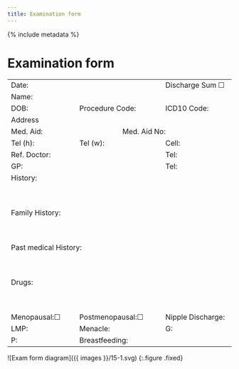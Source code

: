 ```yaml
---
title: Examination form
---
```


{% include metadata %}

# Examination form

<table style="width: 100%" class="wide save-5">
  <tbody>
    <tr>
      <td colspan="4" style="width: 16%">Date:</td>
      <td colspan="2" style="width: 16%">Discharge Sum ☐</td>
    </tr>
    <tr>
      <td>Name:</td>
      <td colspan="5">&#160;</td>
    </tr>
    <tr>
      <td colspan="2">DOB:</td>
      <td colspan="2">Procedure Code:</td>
      <td colspan="2">ICD10 Code:</td>
    </tr>
    <tr>
      <td colspan="6">Address</td>
    </tr>
    <tr>
      <td colspan="3">Med. Aid:</td>
      <td colspan="3">Med. Aid No:</td>
    </tr>
    <tr>
      <td colspan="2">Tel (h):</td>
      <td colspan="2">Tel (w):</td>
      <td colspan="2">Cell:</td>
    </tr>
    <tr>
      <td colspan="4">Ref. Doctor:</td>
      <td colspan="2">Tel:</td>
    </tr>
    <tr>
      <td>GP:</td>
      <td colspan="3">&#160;</td>
      <td>Tel:</td>
      <td>&#160;</td>
    </tr>
    <tr>
      <td colspan="6">History:
        <p>&#160;</p></td>
    </tr>
    <tr>
      <td colspan="6">Family History:
        <p>&#160;</p></td>
    </tr>
    <tr>
      <td colspan="6">Past medical History:
        <p>&#160;</p></td>
    </tr>
    <tr>
      <td colspan="6">Drugs:
        <p>&#160;</p></td>
    </tr>
    <tr>
      <td colspan="2">Menopausal:☐</td>
      <td colspan="2">Postmenopausal:☐</td>
      <td colspan="2">Nipple Discharge:</td>
    </tr>
    <tr>
      <td colspan="2">LMP:</td>
      <td colspan="2">Menacle:</td>
      <td colspan="2">G:</td>
    </tr>
    <tr>
      <td colspan="2">P:</td>
      <td colspan="4">Breastfeeding:</td>
    </tr>
  </tbody>
</table>

![Exam form diagram]({{ images }}/15-1.svg)
{:.figure .fixed}
